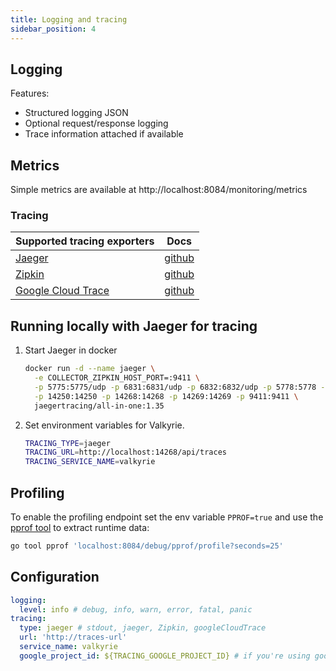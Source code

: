 ```yaml
---
title: Logging and tracing
sidebar_position: 4
---
```


## Logging
Features:
- Structured logging JSON
- Optional request/response logging
- Trace information attached if available

## Metrics
Simple metrics are available at http://localhost:8084/monitoring/metrics

### Tracing
| Supported tracing exporters                          | Docs                                                                                    |
|------------------------------------------------------|-----------------------------------------------------------------------------------------|
| [Jaeger](https://www.jaegertracing.io/)              | [github](https://github.com/open-telemetry/opentelemetry-go/tree/main/exporters/jaeger) |
| [Zipkin](https://zipkin.io/)                         | [github](https://github.com/open-telemetry/opentelemetry-go/tree/main/exporters/zipkin) |
| [Google Cloud Trace](https://cloud.google.com/trace) | [github](https://github.com/GoogleCloudPlatform/opentelemetry-operations-go)            |

## Running locally with Jaeger for tracing
1. Start Jaeger in docker
    ```bash
    docker run -d --name jaeger \
      -e COLLECTOR_ZIPKIN_HOST_PORT=:9411 \
      -p 5775:5775/udp -p 6831:6831/udp -p 6832:6832/udp -p 5778:5778 -p 16686:16686 \
      -p 14250:14250 -p 14268:14268 -p 14269:14269 -p 9411:9411 \
      jaegertracing/all-in-one:1.35
    ```
2. Set environment variables for Valkyrie.
    ```bash
    TRACING_TYPE=jaeger
    TRACING_URL=http://localhost:14268/api/traces
    TRACING_SERVICE_NAME=valkyrie
    ```

## Profiling
To enable the profiling endpoint set the env variable `PPROF=true` and use the [pprof tool](https://github.com/google/pprof)
to extract runtime data:
```bash
go tool pprof 'localhost:8084/debug/pprof/profile?seconds=25'
```
## Configuration

```yaml
logging:
  level: info # debug, info, warn, error, fatal, panic
tracing:
  type: jaeger # stdout, jaeger, Zipkin, googleCloudTrace
  url: 'http://traces-url'
  service_name: valkyrie
  google_project_id: ${TRACING_GOOGLE_PROJECT_ID} # if you're using googleCloudTrace
```